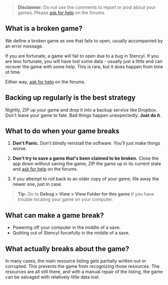 > **Disclaimer:** Do not use the comments to report or post about your games. Please [ask for help](http://community.stencyl.com/index.php/board,3.0.html) on the forums.


## What is a broken game?

We define a broken game as one that fails to open, usually accompanied by an error message.

If you are fortunate, a game will fail to open due to a bug in Stencyl. If you are less fortunate, you will have lost some data - usually just a little and can recover the game with some help. This is rare, but it does happen from time ot time.

Either way, [ask for help](http://community.stencyl.com/index.php/board,3.0.html) on the forums. 

 
## Backing up regularly is the best strategy

Nightly, ZIP up your game and drop it into a backup service like Dropbox. Don't leave your game to fate. Bad things happen unexpectedly. **Just do it**.

 
## What to do when your game breaks

1. **Don't Panic.** Don't blindly reinstall the software. You'll just make things worse.

2. **Don't try to save a game that's been claimed to be broken.** Close the app down without saving the game, ZIP the game up in its current state and [ask for help](http://community.stencyl.com/index.php/board,3.0.html) on the forums.

3. If you attempt to roll back to an older copy of your game, file away the newer one, just in case.

> **Tip:** Go to **Debug > View > View Folder for this game** if you have trouble locating your game on your computer.
 

## What can make a game break?

* Powering off your computer in the middle of a save.
* Quitting out of Stencyl forcefully in the middle of a save.
 

## What actually breaks about the game?

In many cases, the main resource listing gets partially written out or corrupted. This prevents the game from recognizing those resources. The resources are all still there, and with a manual repair of the listing, the game can be salvaged with relatively little data lost.
